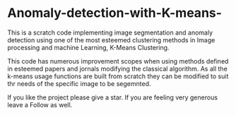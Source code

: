 # Anomaly-detection-with-K-means-
This is a scratch code implementing image segmentation and anomaly detection using one of the most esteemed clustering methods in Image processing and machine Learning, K-Means Clustering. 

This code has numerous improvement scopes when using methods defined in esteemed papers and jornals modifying the classical algorithm.
As all the k-means usage functions are built from scratch they can be modified to suit thr needs of the specific image to be segemnted.

If you like the project please give a star. If you are feeling very generous leave a Follow as well.

